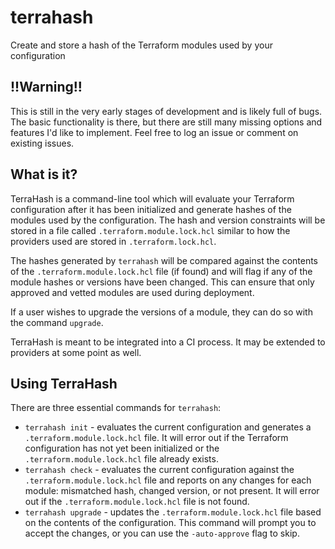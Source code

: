 # terrahash

Create and store a hash of the Terraform modules used by your configuration

## !!Warning!!

This is still in the very early stages of development and is likely full of bugs. The basic functionality is there, but there are still many missing options and features I'd like to implement. Feel free to log an issue or comment on existing issues.

## What is it?

TerraHash is a command-line tool which will evaluate your Terraform configuration after it has been initialized and generate hashes of the modules used by the configuration. The hash and version constraints will be stored in a file called `.terraform.module.lock.hcl` similar to how the providers used are stored in `.terraform.lock.hcl`.

The hashes generated by `terrahash` will be compared against the contents of the `.terraform.module.lock.hcl` file (if found) and will flag if any of the module hashes or versions have been changed. This can ensure that only approved and vetted modules are used during deployment.

If a user wishes to upgrade the versions of a module, they can do so with the command `upgrade`.

TerraHash is meant to be integrated into a CI process. It may be extended to providers at some point as well.

## Using TerraHash

There are three essential commands for `terrahash`:

* `terrahash init` - evaluates the current configuration and generates a `.terraform.module.lock.hcl` file. It will error out if the Terraform configuration has not yet been initialized or the `.terraform.module.lock.hcl` file already exists.
* `terrahash check` - evaluates the current configuration against the `.terraform.module.lock.hcl` file and reports on any changes for each module: mismatched hash, changed version, or not present. It will error out if the `.terraform.module.lock.hcl` file is not found.
* `terrahash upgrade` - updates the `.terraform.module.lock.hcl` file based on the contents of the configuration. This command will prompt you to accept the changes, or you can use the `-auto-approve` flag to skip.
